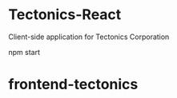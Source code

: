 # Tectonics-React

Client-side application for Tectonics Corporation

npm start
# frontend-tectonics
